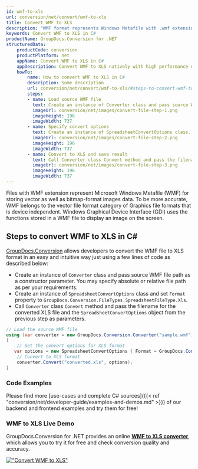 ```yaml
---
id: wmf-to-xls
url: conversion/net/convert/wmf-to-xls
title: Convert WMF to XLS
description: "WMF format represents Windows Metafile with .wmf extension. Learn how to convert WMF to XLS file programmatically in C# language using GroupDocs.Conversion for .NET library."
keywords: Convert WMF to XLS in C#
productName: GroupDocs.Conversion for .NET
structuredData:
    productCode: conversion
    productPlatform: net
    appName: Convert WMF to XLS in C#
    appDescription: Convert WMF to XLS natively with high performance using C# language and server side GroupDocs.Conversion for .NET APIs, without the use of any software like Microsoft or Open Office.
    howTo:
        name: How to convert WMF to XLS in C# 
        description: Some description
        url: conversion/net/convert/wmf-to-xls/#steps-to-convert-wmf-to-xls-in-c
        steps:
        - name: Load source WMF file 
          text: Create an instance of Converter class and pass source WMF file path as a constructor parameter. You may specify absolute or relative file path as per your requirements. 
          imageUrl: conversion/net/images/convert-file-step-1.png
          imageHeight: 196
          imageWidth: 737
        - name: Specify convert options 
          text: Create an instance of SpreadsheetConvertOptions class.
          imageUrl: conversion/net/images/convert-file-step-2.png
          imageHeight: 196
          imageWidth: 737
        - name: Convert to XLS and save result 
          text: Call Converter class Convert method and pass the filename for the converted HTML file and the SpreadsheetConvertOptions object from the previous step as parameters.
          imageUrl: conversion/net/images/convert-file-step-3.png
          imageHeight: 196
          imageWidth: 737
---
```


Files with WMF extension represent Microsoft Windows Metafile (WMF) for storing vector as well as bitmap-format images data. To be more accurate, WMF belongs to the vector file format category of Graphics file formats that is device independent. Windows Graphical Device Interface (GDI) uses the functions stored in a WMF file to display an image on the screen.

## Steps to convert WMF to XLS in C#

[GroupDocs.Conversion](https://products.groupdocs.com/conversion/net) allows developers to convert the WMF file to XLS format in an easy and intuitive way just using a few lines of code as described below:

* Create an instance of `Converter` class and pass source WMF file path as a constructor parameter. You may specify absolute or relative file path as per your requirements. 
* Create an instance of `SpreadsheetConvertOptions` class and set `Format` property to `GroupDocs.Conversion.FileTypes.SpreadsheetFileType.Xls`.
* Call `Converter` class `Convert` method and pass the filename for the converted XLS file and the `SpreadsheetConvertOptions` object from the previous step as parameters.

```csharp
// Load the source WMF file
using (var converter = new GroupDocs.Conversion.Converter("sample.wmf"))
{
    // Set the convert options for XLS format
   var options = new SpreadsheetConvertOptions { Format = GroupDocs.Conversion.FileTypes.SpreadsheetFileType.Xls };
    // Convert to XLS format
    converter.Convert("converted.xls", options);
}
```

### Code Examples

Please find more [use-cases and complete C# sources]({{< ref "conversion/net/developer-guide/examples-and-demos.md" >}}) of our backend and frontend examples and try them for free!

### WMF to XLS Live Demo

GroupDocs.Conversion for .NET provides an online [**WMF to XLS converter**](https://products.groupdocs.app/conversion/wmf-to-xls), which allows you to try it for free and check conversion quality and accuracy.

[!["Convert WMF to XLS"](conversion/net/images/convert-to-xls/convert-wmf-to-xls.png)](https://products.groupdocs.app/conversion/wmf-to-xls)